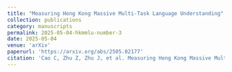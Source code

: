 ```yaml
---
title: "Measuring Hong Kong Massive Multi-Task Language Understanding"
collection: publications
category: manuscripts
permalink: 2025-05-04-hkmmlu-number-3
date: 2025-05-04
venue: 'arXiv'
paperurl: 'https://arxiv.org/abs/2505.02177'
citation: 'Cao C, Zhu Z, Zhu J, et al. Measuring Hong Kong Massive Multi-Task Language Understanding[J]. arXiv preprint arXiv:2505.02177, 2025.'
---
```


